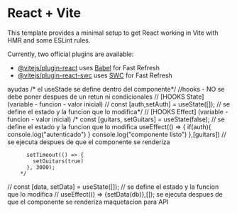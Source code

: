 # React + Vite

This template provides a minimal setup to get React working in Vite with HMR and some ESLint rules.

Currently, two official plugins are available:

- [@vitejs/plugin-react](https://github.com/vitejs/vite-plugin-react/blob/main/packages/plugin-react/README.md) uses [Babel](https://babeljs.io/) for Fast Refresh
- [@vitejs/plugin-react-swc](https://github.com/vitejs/vite-plugin-react-swc) uses [SWC](https://swc.rs/) for Fast Refresh

ayudas 
   /* el useStade se define dentro del componente*/ 
        //hooks - NO se debe poner despues de un retun ni condicionales 
        // [HOOKS State] (variable - funcion - valor inicial)
        // const [auth,setAuth] = useState([]); // se define el estado y la funcion que lo modifica*/
          // [HOOKS Effect] (variable - funcion - valor inicial) 
        /*  const [guitars, setGuitars] = useState(false); // se define el estado y la funcion que lo modifica
          useEffect(() => {
            if(auth){
              console.log("autenticado")
            } 
            console.log("componente listo")
          },[guitars]) // se ejecuta despues de que el componente se renderiza
          
          setTimeout(() => {
            setGuitars(true)
          }, 3000);
        */

 
      
          
//  const [data, setData] = useState([]); // se define el estado y la funcion que lo modifica
//  useEffect(() => {setData(db)},[]);  se ejecuta despues de que el componente se renderiza maquetacion para API
 